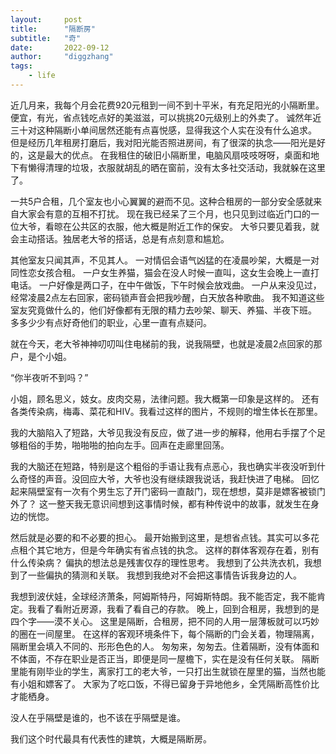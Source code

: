 ```yaml
---
layout:     post
title:      "隔断房"
subtitle:   "奇"
date:       2022-09-12
author:     "diggzhang"
tags:
    - life
---
```



近几月来，我每个月会花费920元租到一间不到十平米，有充足阳光的小隔断里。
便宜，有光，省点钱吃点好的美滋滋，可以挑挑20元级别上的外卖了。
诚然年近三十对这种隔断小单间居然还能有点喜悦感，显得我这个人实在没有什么追求。
但是经历几年租房打磨后，我对阳光能否照进房间，有了很深的执念——阳光是好的，这是最大的优点。
在我租住的破旧小隔断里，电脑风扇吱吱呀呀，桌面和地下有懒得清理的垃圾，衣服就胡乱的晒在窗前，没有太多社交活动，我就躲在这里了。

一共5户合租，几个室友也小心翼翼的避而不见。这种合租房的一部分安全感就来自大家会有意的互相不打扰。
现在我已经呆了三个月，也只见到过临近门口的一位大爷，看晾在公共区的衣服，他大概是附近工作的保安。
大爷只要见着我，就会主动搭话。独居老大爷的搭话，总是有点刻意和尴尬。

其他室友只闻其声，不见其人。
一对情侣会语气凶猛的在凌晨吵架，大概是一对同性恋女孩合租。
一户女生养猫，猫会在没人时候一直叫，这女生会晚上一直打电话。
一户好像是两口子，在中午做饭，下午时候会放戏曲。
一户从来没见过，经常凌晨2点左右回家，密码锁声音会把我吵醒，白天放各种歌曲。
我不知道这些室友究竟做什么的，他们好像都有无限的精力去吵架、聊天、养猫、半夜下班。
多多少少有点好奇他们的职业，心里一直有点疑问。

就在今天，老大爷神神叨叨叫住电梯前的我，说我隔壁，也就是凌晨2点回家的那户，是个小姐。

“你半夜听不到吗？”

小姐，顾名思义，妓女。皮肉交易，法律问题。我大概第一印象是这样的。
还有各类传染病，梅毒、菜花和HIV。我看过这样的图片，不规则的增生体长在那里。

我的大脑陷入了短路，大爷见我没有反应，做了进一步的解释，他用右手摆了个足够粗俗的手势，啪啪啪的拍向左手。回声在走廊里回荡。

我的大脑还在短路，特别是这个粗俗的手语让我有点恶心，我也确实半夜没听到什么奇怪的声音。没回应大爷，大爷也没有继续跟我说话，我赶快进了电梯。
回忆起来隔壁室有一次有个男生忘了开门密码一直敲门，现在想想，莫非是嫖客被锁门外了？
这一整天我无意识间想到这事情时候，都有种传说中的故事，就发生在身边的恍惚。

然后就是必要的和不必要的担心。
最开始搬到这里，是想省点钱。其实可以多花点租个其它地方，但是今年确实有省点钱的执念。
这样的群体客观存在着，别有什么传染病？
偏执的想法总是残害仅存的理性思考。
我想到了公共洗衣机，我想到了一些偏执的猜测和关联。
我想到我绝对不会把这事情告诉我身边的人。

我想到波伏娃，全球经济萧条，阿姆斯特丹，阿姆斯特朗。我不能否定，我不能肯定。我看了看附近房源，我看了看自己的存款。
晚上，回到合租房，我想到的是四个字——漠不关心。
这里是隔断，合租房，把不同的人用一层薄板就可以巧妙的圈在一间屋里。
在这样的客观环境条件下，每个隔断的门会关着，物理隔离，隔断里会填入不同的、形形色色的人。
匆匆来，匆匆去。住着隔断，没有体面和不体面，不存在职业是否正当，即便是同一屋檐下，实在是没有任何关联。
隔断里能有刚毕业的学生，离家打工的老大爷，一只打出生就锁在屋里的猫，当然也能有小姐和嫖客了。
大家为了吃口饭，不得已留身于异地他乡，全凭隔断高性价比才能栖身。

没人在乎隔壁是谁的，也不该在乎隔壁是谁。

我们这个时代最具有代表性的建筑，大概是隔断房。

